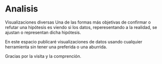 # Analisis
Visualizaciones diversas 
Una de las formas más objetivas de confirmar o refutar una hipótesis es viendo si los datos, reperesentando a la realidad, se ajustan o representan dicha hipótesis. 

En este espacio publicaré visualizaciones de datos usando cualquier herramienta sin tener una preferida o una aburrida. 


Gracias por la visita y la comprención. 
